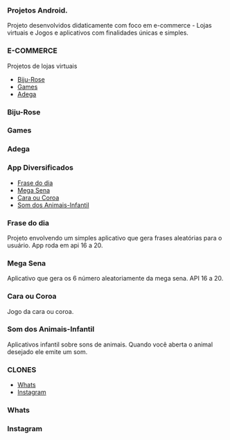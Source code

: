 ### Projetos Android.

Projeto desenvolvidos didaticamente com foco em e-commerce - Lojas virtuais e Jogos e aplicativos com finalidades únicas e simples.

### E-COMMERCE
Projetos de lojas virtuais

- [Biju-Rose ](#biju-rose)
- [Games ](#games)
- [Adega](#adega)

### Biju-Rose
### Games
### Adega

### App Diversificados

- [Frase do dia](#frase-do-dia)
- [Mega Sena](#mega-sena)
- [Cara ou Coroa](#cara-ou-coroa)
- [Som dos Animais-Infantil](#som-dos-animais---infantil)


### Frase do dia
  Projeto envolvendo um simples aplicativo que gera frases aleatórias para o usuário. App roda em api 16 a 20. 
### Mega Sena
  Aplicativo que gera os 6 número aleatoriamente da mega sena. API 16 a 20.
### Cara ou Coroa
  Jogo da cara ou coroa.
### Som dos Animais-Infantil
  Aplicativos infantil sobre sons de animais. Quando você aberta o animal desejado ele emite um som.


### CLONES
- [Whats](#whats)
- [Instagram](#instagram)
### Whats
### Instagram

